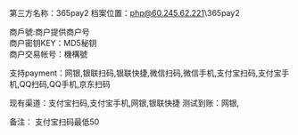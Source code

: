 ﻿第三方名称：365pay2
档案位置：php@60.245.62.221\365pay2  
  
商戶號:商户提供商户号  
商户密钥KEY：MD5秘钥  
商户交易帐号：機構號  
  
支持payment：网银,银联扫码,银联快捷,微信扫码,微信手机,支付宝扫码,支付宝手机,QQ扫码,QQ手机,京东扫码
  
现有渠道：支付宝扫码,支付宝手机,网银,银联快捷
测试到账：网银,
  
备注： 支付宝扫码最低50